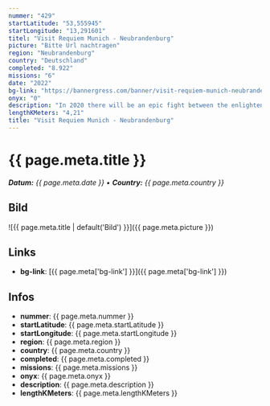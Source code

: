 ```yaml
---
nummer: "429"
startLatitude: "53,555945"
startLongitude: "13,291601"
titel: "Visit Requiem Munich - Neubrandenburg"
picture: "Bitte Url nachtragen"
region: "Neubrandenburg"
country: "Deutschland"
completed: "8.922"
missions: "6"
date: "2022"
bg-link: "https://bannergress.com/banner/visit-requiem-munich-neubrandenburg-0a5c"
onyx: "0"
description: "In 2020 there will be an epic fight between the enlightened and resistance in Munich! Join our forces and spread the message by filling out this banner."
lengthKMeters: "4,21"
title: "Visit Requiem Munich - Neubrandenburg"
---
```


# {{ page.meta.title }}
_**Datum:** {{ page.meta.date }} • **Country:** {{ page.meta.country }}_

## Bild
![{{ page.meta.title | default('Bild') }}]({{ page.meta.picture }})

## Links
- **bg-link**: [{{ page.meta['bg-link'] }}]({{ page.meta['bg-link'] }})

## Infos
- **nummer**: {{ page.meta.nummer }}
- **startLatitude**: {{ page.meta.startLatitude }}
- **startLongitude**: {{ page.meta.startLongitude }}
- **region**: {{ page.meta.region }}
- **country**: {{ page.meta.country }}
- **completed**: {{ page.meta.completed }}
- **missions**: {{ page.meta.missions }}
- **onyx**: {{ page.meta.onyx }}
- **description**: {{ page.meta.description }}
- **lengthKMeters**: {{ page.meta.lengthKMeters }}

